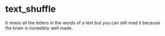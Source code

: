 # text_shuffle
It mixes all the letters in the words of a text but you can still read it because the brain is incredibly well made.
